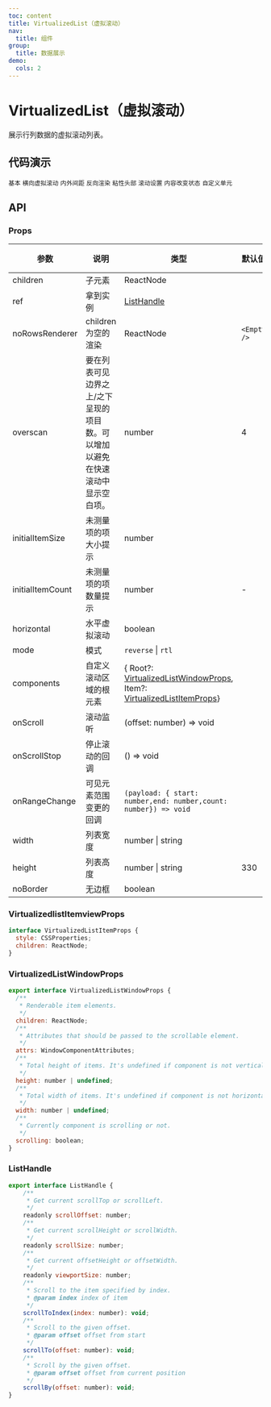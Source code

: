 ```yaml
---
toc: content
title: VirtualizedList（虚拟滚动）
nav:
  title: 组件
group:
  title: 数据展示
demo:
  cols: 2
---
```


# VirtualizedList（虚拟滚动）

展示行列数据的虚拟滚动列表。

## 代码演示

<code src="./basic.tsx" description="最基本的用法。">基本</code>
<code src="./horizontal.tsx" description="最基本的用法。">横向虚拟滚动</code>
<code src="./padding-margin.tsx" description="调整`padding`和`margin`。">内外间距</code>
<code src="./reverse.tsx" description="通过`mode=reverse`和`ref`达到反向渲染。">反向渲染</code>
<code src="./sticky.tsx" description="用法示例。">粘性头部</code>
<code src="./scroll-to.tsx" description="通过`ref`设置滚动目标和滚动的偏移量。">滚动设置</code>
<code src="./state.tsx" description="改变每一个item的状态，也不会影响虚拟渲染。">内容改变状态</code>
<code src="./custom-item.tsx" description="自定义`Item`和`Root`，如果使用自定义Root，滚动条还需自行安装。">自定义单元</code>

## API

### Props

<!-- prettier-ignore -->
| 参数 | 说明 | 类型 | 默认值 | 版本 |
| --- | --- | --- | --- | --- |
| children | 子元素 | ReactNode |  | |
| ref | 拿到实例 | [ListHandle](#listhandle) |  | |
| noRowsRenderer | children为空的渲染 | ReactNode | `<Empty />` | |
| overscan | 要在列表可见边界之上/之下呈现的项目数。可以增加以避免在快速滚动中显示空白项。 | number | 4 | | 
| initialItemSize | 未测量项的项大小提示 | number |  | |
| initialItemCount | 未测量项的项数量提示 | number | - | |
| horizontal | 水平虚拟滚动 | boolean |  | |
| mode | 模式 | `reverse` \| `rtl` |  | |
| components | 自定义滚动区域的根元素 | { Root?: [VirtualizedListWindowProps](#virtualizedlistwindowprops), Item?: [VirtualizedListItemProps](#virtualizedlistitemprops)} |  | |
| onScroll | 滚动监听 | (offset: number) => void |  | |
| onScrollStop | 停止滚动的回调 | () => void |  | |
| onRangeChange | 可见元素范围变更的回调 | `(payload: { start: number,end: number,count: number}) => void` | | |
| width | 列表宽度 | number \| string | | |
| height | 列表高度 | number \| string | 330 | |
| noBorder | 无边框 | boolean | | |

### VirtualizedlistItemviewProps

```js
interface VirtualizedListItemProps {
  style: CSSProperties;
  children: ReactNode;
}
```

### VirtualizedListWindowProps

```js
export interface VirtualizedListWindowProps {
  /**
   * Renderable item elements.
   */
  children: ReactNode;
  /**
   * Attributes that should be passed to the scrollable element.
   */
  attrs: WindowComponentAttributes;
  /**
   * Total height of items. It's undefined if component is not vertically scrollable.
   */
  height: number | undefined;
  /**
   * Total width of items. It's undefined if component is not horizontally scrollable.
   */
  width: number | undefined;
  /**
   * Currently component is scrolling or not.
   */
  scrolling: boolean;
}
```

### ListHandle

```js
export interface ListHandle {
    /**
     * Get current scrollTop or scrollLeft.
     */
    readonly scrollOffset: number;
    /**
     * Get current scrollHeight or scrollWidth.
     */
    readonly scrollSize: number;
    /**
     * Get current offsetHeight or offsetWidth.
     */
    readonly viewportSize: number;
    /**
     * Scroll to the item specified by index.
     * @param index index of item
     */
    scrollToIndex(index: number): void;
    /**
     * Scroll to the given offset.
     * @param offset offset from start
     */
    scrollTo(offset: number): void;
    /**
     * Scroll by the given offset.
     * @param offset offset from current position
     */
    scrollBy(offset: number): void;
}
```
